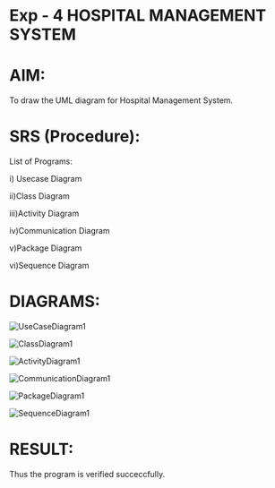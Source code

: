 # Exp - 4 HOSPITAL MANAGEMENT SYSTEM

# AIM:
To draw the UML diagram for Hospital Management System.

# SRS (Procedure):
List of Programs:

i) Usecase Diagram

ii)Class Diagram

iii)Activity Diagram

iv)Communication Diagram

v)Package Diagram

vi)Sequence Diagram

# DIAGRAMS:

![UseCaseDiagram1](https://github.com/user-attachments/assets/9158281e-7e9b-4737-abab-e5771f818d6c)



![ClassDiagram1](https://github.com/user-attachments/assets/a4e22f50-35fe-4d2a-9aa1-0ac551f1b548)



![ActivityDiagram1](https://github.com/user-attachments/assets/24c8240d-510a-49fb-8a25-1d2060ed4f2a)



![CommunicationDiagram1](https://github.com/user-attachments/assets/22b2c351-1d7b-49ef-89b1-d79b09c5f8d0)



![PackageDiagram1](https://github.com/user-attachments/assets/9b49b03d-fd46-4091-911c-ae187aafb9b9)



![SequenceDiagram1](https://github.com/user-attachments/assets/22c7c903-e661-450a-9991-f393949c5158)














# RESULT:

Thus the program is verified succeccfully.
